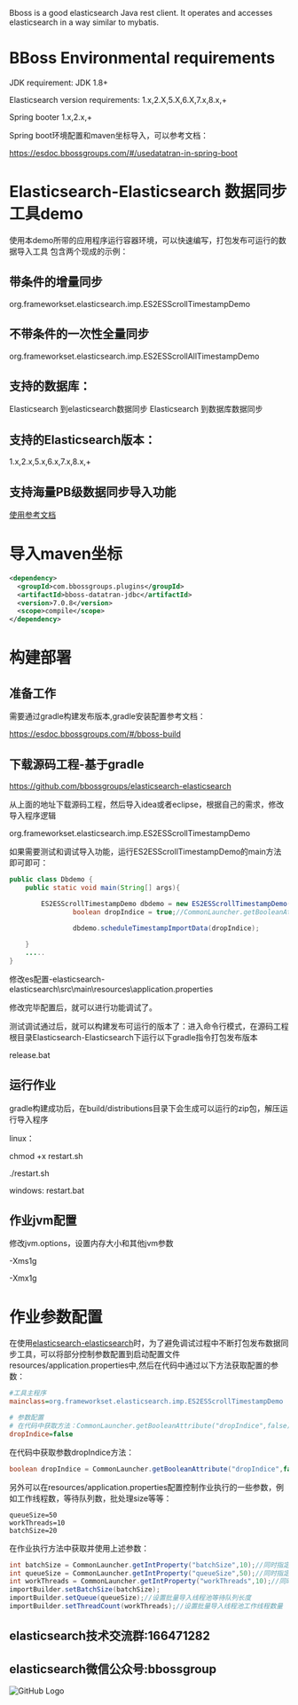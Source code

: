 
Bboss is a good elasticsearch Java rest client. It operates and accesses elasticsearch in a way similar to mybatis.
#
# BBoss Environmental requirements

JDK requirement: JDK 1.8+

Elasticsearch version requirements: 1.x,2.X,5.X,6.X,7.x,8.x,+

Spring booter 1.x,2.x,+

Spring boot环境配置和maven坐标导入，可以参考文档：

<https://esdoc.bbossgroups.com/#/usedatatran-in-spring-boot>


# Elasticsearch-Elasticsearch 数据同步工具demo
使用本demo所带的应用程序运行容器环境，可以快速编写，打包发布可运行的数据导入工具
包含两个现成的示例：
## 带条件的增量同步
org.frameworkset.elasticsearch.imp.ES2ESScrollTimestampDemo
## 不带条件的一次性全量同步
org.frameworkset.elasticsearch.imp.ES2ESScrollAllTimestampDemo

## 支持的数据库：
Elasticsearch 到elasticsearch数据同步
Elasticsearch 到数据库数据同步

## 支持的Elasticsearch版本：
1.x,2.x,5.x,6.x,7.x,8.x,+

## 支持海量PB级数据同步导入功能

[使用参考文档](https://esdoc.bbossgroups.com/#/db-es-tool)

# 导入maven坐标

```xml
<dependency>
  <groupId>com.bbossgroups.plugins</groupId>
  <artifactId>bboss-datatran-jdbc</artifactId>
  <version>7.0.8</version>
  <scope>compile</scope>
</dependency>
```

# 构建部署
## 准备工作
需要通过gradle构建发布版本,gradle安装配置参考文档：

https://esdoc.bbossgroups.com/#/bboss-build

## 下载源码工程-基于gradle
<https://github.com/bbossgroups/elasticsearch-elasticsearch>

从上面的地址下载源码工程，然后导入idea或者eclipse，根据自己的需求，修改导入程序逻辑

org.frameworkset.elasticsearch.imp.ES2ESScrollTimestampDemo

如果需要测试和调试导入功能，运行ES2ESScrollTimestampDemo的main方法即可即可：


```java
public class Dbdemo {
	public static void main(String[] args){

		ES2ESScrollTimestampDemo dbdemo = new ES2ESScrollTimestampDemo();
        		boolean dropIndice = true;//CommonLauncher.getBooleanAttribute("dropIndice",false);//同时指定了默认值
        
        		dbdemo.scheduleTimestampImportData(dropIndice);

	}
    .....
}
```

修改es配置-elasticsearch-elasticsearch\src\main\resources\application.properties



修改完毕配置后，就可以进行功能调试了。


测试调试通过后，就可以构建发布可运行的版本了：进入命令行模式，在源码工程根目录Elasticsearch-Elasticsearch下运行以下gradle指令打包发布版本

release.bat

## 运行作业
gradle构建成功后，在build/distributions目录下会生成可以运行的zip包，解压运行导入程序

linux：

chmod +x restart.sh

./restart.sh

windows: restart.bat

## 作业jvm配置
修改jvm.options，设置内存大小和其他jvm参数

-Xms1g

-Xmx1g



 

# 作业参数配置

在使用[elasticsearch-elasticsearch](https://github.com/bbossgroups/elasticsearch-elasticsearch)时，为了避免调试过程中不断打包发布数据同步工具，可以将部分控制参数配置到启动配置文件resources/application.properties中,然后在代码中通过以下方法获取配置的参数：

```ini
#工具主程序
mainclass=org.frameworkset.elasticsearch.imp.ES2ESScrollTimestampDemo

# 参数配置
# 在代码中获取方法：CommonLauncher.getBooleanAttribute("dropIndice",false);//同时指定了默认值false
dropIndice=false
```

在代码中获取参数dropIndice方法：

```java
boolean dropIndice = CommonLauncher.getBooleanAttribute("dropIndice",false);//同时指定了默认值false
```

另外可以在resources/application.properties配置控制作业执行的一些参数，例如工作线程数，等待队列数，批处理size等等：

```
queueSize=50
workThreads=10
batchSize=20
```

在作业执行方法中获取并使用上述参数：

```java
int batchSize = CommonLauncher.getIntProperty("batchSize",10);//同时指定了默认值
int queueSize = CommonLauncher.getIntProperty("queueSize",50);//同时指定了默认值
int workThreads = CommonLauncher.getIntProperty("workThreads",10);//同时指定了默认值
importBuilder.setBatchSize(batchSize);
importBuilder.setQueue(queueSize);//设置批量导入线程池等待队列长度
importBuilder.setThreadCount(workThreads);//设置批量导入线程池工作线程数量
```

 

## elasticsearch技术交流群:166471282 

## elasticsearch微信公众号:bbossgroup   
![GitHub Logo](https://static.oschina.net/uploads/space/2017/0617/094201_QhWs_94045.jpg)


